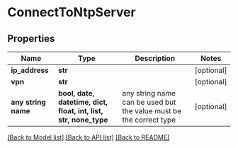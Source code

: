 # ConnectToNtpServer


## Properties
Name | Type | Description | Notes
------------ | ------------- | ------------- | -------------
**ip_address** | **str** |  | [optional] 
**vpn** | **str** |  | [optional] 
**any string name** | **bool, date, datetime, dict, float, int, list, str, none_type** | any string name can be used but the value must be the correct type | [optional]

[[Back to Model list]](../README.md#documentation-for-models) [[Back to API list]](../README.md#documentation-for-api-endpoints) [[Back to README]](../README.md)


